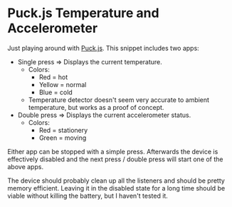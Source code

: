 # Puck.js Temperature and Accelerometer

Just playing around with [Puck.js](https://www.puck-js.com/). This snippet
includes two apps:

* Single press => Displays the current temperature.
  * Colors:
    * Red = hot
    * Yellow = normal
    * Blue = cold
  * Temperature detector doesn't seem very accurate to ambient temperature, but
    works as a proof of concept.
* Double press => Displays the current accelerometer status.
  * Colors:
    * Red = stationery
    * Green = moving

Either app can be stopped with a simple press. Afterwards the device is
effectively disabled and the next press / double press will start one of the
above apps.

The device should probably clean up all the listeners and should be pretty
memory efficient. Leaving it in the disabled state for a long time should be
viable without killing the battery, but I haven't tested it.
